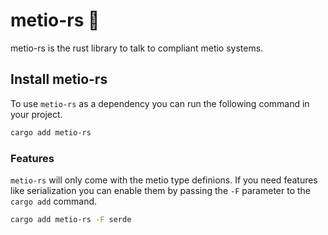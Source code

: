 # metio-rs 🦀

metio-rs is the rust library to talk to compliant metio systems.


## Install metio-rs

To use `metio-rs` as a dependency you can run the following command in your project.

```bash
cargo add metio-rs
```

### Features

`metio-rs` will only come with the metio type definions. If you need features like serialization you can enable them by passing the  `-F` parameter to the `cargo add` command.

```bash
cargo add metio-rs -F serde
```
